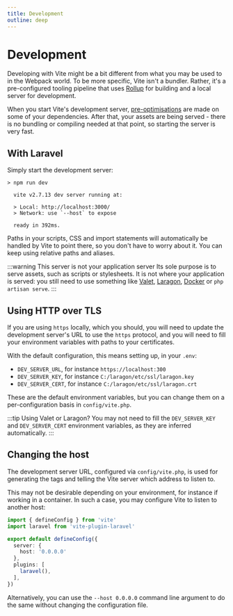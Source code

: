```yaml
---
title: Development
outline: deep
---
```


# Development

Developing with Vite might be a bit different from what you may be used to in the Webpack world. To be more specific, Vite isn't a bundler. Rather, it's a pre-configured tooling pipeline that uses [Rollup](https://rollupjs.org/) for building and a local server for development.

When you start Vite's development server, [pre-optimisations](https://vitejs.dev/guide/dep-pre-bundling.html) are made on some of your dependencies. After that, your assets are being served - there is no bundling or compiling needed at that point, so starting the server is very fast.

## With Laravel

Simply start the development server:

```
> npm run dev

  vite v2.7.13 dev server running at:

  > Local: http://localhost:3000/
  > Network: use `--host` to expose

  ready in 392ms.
```

Paths in your scripts, CSS and import statements will automatically be handled by Vite to point there, so you don't have to worry about it. You can keep using relative paths and aliases.

:::warning This server is not your application server
Its sole purpose is to serve assets, such as scripts or stylesheets. It is not where your application is served: you still need to use something like [Valet](https://laravel.com/docs/8.x/valet), [Laragon](https://laragon.org/), [Docker](https://www.docker.com/) or `php artisan serve`.
:::

## Using HTTP over TLS

If you are using `https` locally, which you should, you will need to update the development server's URL to use the `https` protocol, and you will need to fill your environment variables with paths to your certificates.

With the default configuration, this means setting up, in your `.env`:
- `DEV_SERVER_URL`, for instance `https://localhost:300`
- `DEV_SERVER_KEY`, for instance `C:/laragon/etc/ssl/laragon.key`
- `DEV_SERVER_CERT`, for instance `C:/laragon/etc/ssl/laragon.crt`

These are the default environment variables, but you can change them on a per-configuration basis in `config/vite.php`.

:::tip Using Valet or Laragon?
You may not need to fill the `DEV_SERVER_KEY` and `DEV_SERVER_CERT` environment variables, as they are inferred automatically.
:::

## Changing the host

The development server URL, configured via `config/vite.php`, is used for generating the tags and telling the Vite server which address to listen to. 

This may not be desirable depending on your environment, for instance if working in a container. In such a case, you may configure Vite to listen to another host:

```ts {6}
import { defineConfig } from 'vite'
import laravel from 'vite-plugin-laravel'

export default defineConfig({
  server: {
    host: '0.0.0.0'
  },
  plugins: [
    laravel(),
  ],
})
```

Alternatively, you can use the `--host 0.0.0.0` command line argument to do the same without changing the configuration file.
